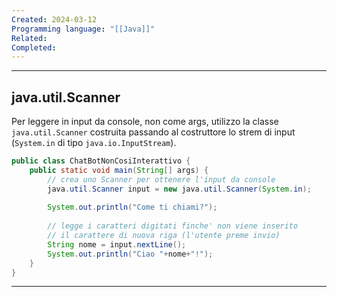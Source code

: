 ```yaml
---
Created: 2024-03-12
Programming language: "[[Java]]"
Related: 
Completed:
---
```

---
## java.util.Scanner
Per leggere in input da console, non come args, utilizzo la classe `java.util.Scanner` costruita passando al costruttore lo strem di input (`System.in` di tipo `java.io.InputStream`).

```java
public class ChatBotNonCosiInterattivo {
	public static void main(String[] args) {
		// crea uno Scanner per ottenere l'input da console
		java.util.Scanner input = new java.util.Scanner(System.in);
		
		System.out.println("Come ti chiami?");
		
		// legge i caratteri digitati finche' non viene inserito
		// il carattere di nuova riga (l'utente preme invio)
		String nome = input.nextLine();
		System.out.println("Ciao "+nome+"!");
	}
}
```

---
